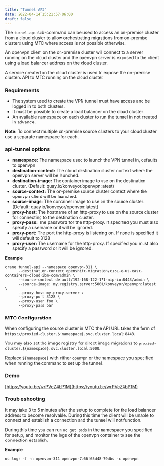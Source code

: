 ```yaml
---
title: "Tunnel API"
date: 2022-04-14T15:21:57-06:00
draft: false
---
```

The `tunnel-api` sub-command can be used to access an on-premise cluster from a cloud cluster to allow orchestrating migrations from on-premise clusters using MTC where access is not possible otherwise.

An openvpn client on the on-premise cluster will connect to a server running on the cloud cluster and the openvpn server is exposed to the client using a load balancer address on the cloud cluster.

A service created on the cloud cluster is used to expose the on-premise clusters API to MTC running on the cloud cluster.

### Requirements
- The system used to create the VPN tunnel must have access and be logged in to both clusters.
- It must be possible to create a load balancer on the cloud cluster.
- An available namespace on each cluster to run the tunnel in not created in advance.

**Note:** To connect multiple on-premise source clusters to your cloud cluster use a separate namespace for each.

### api-tunnel options
- **namespace:** The namespace used to launch the VPN tunnel in, defaults to openvpn
- **destination-context:** The cloud destination cluster context where the openvpn server will be launched.
- **destination-image:** The container image to use on the destination cluster. (Default: quay.io/konveyor/openvpn:latest)
- **source-context:** The on-premise source cluster context where the openvpn client will be launched.
- **source-image:** The container image to use on the source cluster. (Default: quay.io/konveyor/openvpn:latest)
- **proxy-host:** The hostname of an http-proxy to use on the source cluster for connecting to the destination cluster.
- **proxy-pass:** The password for the http-proxy. If specified you must also specify a username or it will be ignored.
- **proxy-port:** The port the http-proxy is listening on. If none is specified it will default to 3128
- **proxy-user:** The username for the http-proxy. If specified you must also specify a password or it will be ignored.

**Example**
```
crane tunnel-api --namespace openvpn-311 \
      --destination-context openshift-migration/c131-e-us-east-containers-cloud-ibm-com/admin \
      --source-context default/192-168-122-171-nip-io:8443/admin \
      --source-image: my.registry.server:5000/konveyor/openvpn:latest \
      --proxy-host my.proxy.server \
      --proxy-port 3128 \
      --proxy-user foo \
      --proxy-pass bar
```
### MTC Configuration
When configuring the source cluster in MTC the API URL takes the form of `https://proxied-cluster.${namespace}.svc.cluster.local:8443`.

You may also set the image registry for direct image migrations to `proxied-cluster.${namespace}.svc.cluster.local:5000`.

Replace ``${namespace}`` with either `openvpn` or the namespace you specified when running the command to set up the tunnel.

### Demo
[https://youtu.be/wrPVcZ4bP1M](https://youtu.be/wrPVcZ4bP1M)

### Troubleshooting
It may take 3 to 5 minutes after the setup to complete for the load balancer address to become resolvable. During this time the client will be unable to connect and establish a connection and the tunnel will not function.

During this time you can run `oc get pods` in the namespace you specified for setup, and monitor the logs of the openvpn container to see the connection establish.

**Example**
```
oc logs -f -n openvpn-311 openvpn-7b66f65d48-79dbs -c openvpn
```
